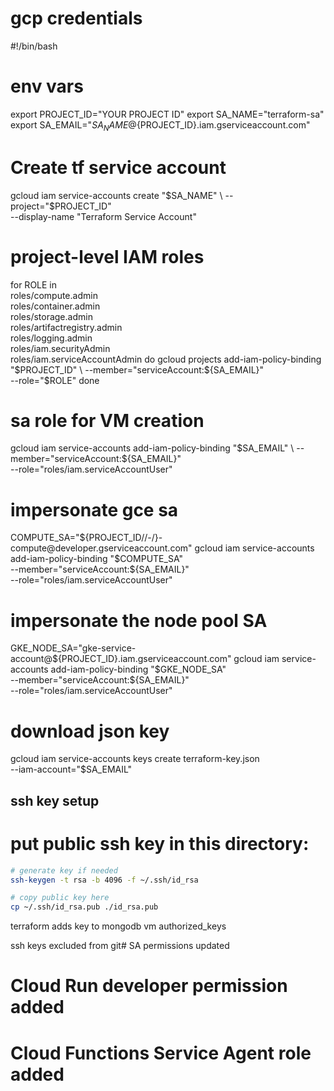 # gcp credentials

#!/bin/bash

# env vars
export PROJECT_ID="YOUR PROJECT ID"
export SA_NAME="terraform-sa"
export SA_EMAIL="${SA_NAME}@${PROJECT_ID}.iam.gserviceaccount.com"

# Create tf service account
gcloud iam service-accounts create "$SA_NAME" \
  --project="$PROJECT_ID" \
  --display-name "Terraform Service Account"

# project-level IAM roles
for ROLE in \
  roles/compute.admin \
  roles/container.admin \
  roles/storage.admin \
  roles/artifactregistry.admin \
  roles/logging.admin \
  roles/iam.securityAdmin \
  roles/iam.serviceAccountAdmin
do
  gcloud projects add-iam-policy-binding "$PROJECT_ID" \
    --member="serviceAccount:${SA_EMAIL}" \
    --role="$ROLE"
done

# sa role for VM creation
gcloud iam service-accounts add-iam-policy-binding "$SA_EMAIL" \
  --member="serviceAccount:${SA_EMAIL}" \
  --role="roles/iam.serviceAccountUser"

# impersonate gce sa
COMPUTE_SA="${PROJECT_ID//-/}-compute@developer.gserviceaccount.com"
gcloud iam service-accounts add-iam-policy-binding "$COMPUTE_SA" \
  --member="serviceAccount:${SA_EMAIL}" \
  --role="roles/iam.serviceAccountUser"

# impersonate the node pool SA
GKE_NODE_SA="gke-service-account@${PROJECT_ID}.iam.gserviceaccount.com"
gcloud iam service-accounts add-iam-policy-binding "$GKE_NODE_SA" \
  --member="serviceAccount:${SA_EMAIL}" \
  --role="roles/iam.serviceAccountUser"

#  download json key
gcloud iam service-accounts keys create terraform-key.json \
  --iam-account="$SA_EMAIL"

## ssh key setup

# put public ssh key in this directory:

```bash
# generate key if needed
ssh-keygen -t rsa -b 4096 -f ~/.ssh/id_rsa

# copy public key here
cp ~/.ssh/id_rsa.pub ./id_rsa.pub
```

terraform adds key to mongodb vm authorized_keys

ssh keys excluded from git# SA permissions updated
# Cloud Run developer permission added
# Cloud Functions Service Agent role added
